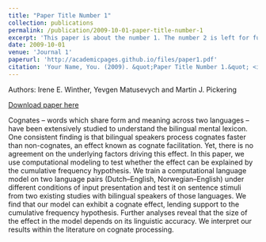 ```yaml
---
title: "Paper Title Number 1"
collection: publications
permalink: /publication/2009-10-01-paper-title-number-1
excerpt: 'This paper is about the number 1. The number 2 is left for future work.'
date: 2009-10-01
venue: 'Journal 1'
paperurl: 'http://academicpages.github.io/files/paper1.pdf'
citation: 'Your Name, You. (2009). &quot;Paper Title Number 1.&quot; <i>Journal 1</i>. 1(1).'
---
```

Authors: Irene E. Winther, Yevgen Matusevych and Martin J. Pickering

[Download paper here](https://escholarship.org/uc/item/5d39q2k1)

Cognates – words which share form and meaning across two languages – have been extensively studied to understand the bilingual mental lexicon. One consistent finding is that bilingual speakers process cognates faster than non-cognates, an effect known as cognate facilitation. Yet, there is no agreement on the underlying factors driving this effect. In this paper, we use computational modeling to test whether the effect can be explained by the cumulative frequency hypothesis. We train a computational language model on two language pairs (Dutch–English, Norwegian–English) under different conditions of input presentation and test it on sentence stimuli from two existing studies with bilingual speakers of those languages. We find that our model can exhibit a cognate effect, lending support to the cumulative frequency hypothesis. Further analyses reveal that the size of the effect in the model depends on its linguistic accuracy. We interpret our results within the literature on cognate processing.
